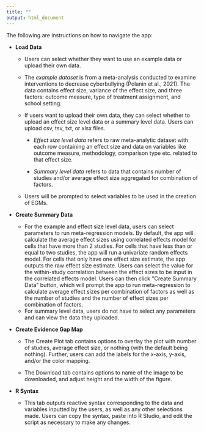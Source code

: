 ```yaml
---
title: ""
output: html_document
---
```


The following are instructions on how to navigate the app:

-   **Load Data**

    -   Users can select whether they want to use an example data or upload their own data.

    -   The *example dataset* is from a meta-analysis conducted to examine interventions to decrease cyberbullying (Polanin et al., 2021). The data contains effect size, variance of the effect size, and three factors: outcome measure, type of treatment assignment, and school setting.

    -   If users want to upload their own data, they can select whether to upload an effect size level data or a summary level data. Users can upload csv, tsv, txt, or xlsx files.

        -   *Effect size level data* refers to raw meta-analytic dataset with each row containing an effect size and data on variables like outcome measure, methodology, comparison type etc. related to that effect size.

        -   *Summary level data* refers to data that contains number of studies and/or average effect size aggregated for combination of factors.

    -   Users will be prompted to select variables to be used in the creation of EGMs.

-   **Create Summary Data**

    -   For the example and effect size level data, users can select parameters to run meta-regression models. By default, the app will calculate the average effect sizes using correlated effects model for cells that have more than 2 studies. For cells that have less than or equal to two studies, the app will run a univariate random effects model. For cells that only have one effect size estimate, the app outputs the raw effect size estimate. Users can select the value for the within-study correlation between the effect sizes to be input in the correlated effects model. Users can then click "Create Summary Data" button, which will prompt the app to run meta-regression to calculate average effect sizes per combination of factors as well as the number of studies and the number of effect sizes per combination of factors.
    -   For summary level data, users do not have to select any parameters and can view the data they uploaded.

-   **Create Evidence Gap Map**

    -   The Create Plot tab contains options to overlay the plot with number of studies, average effect size, or nothing (with the default being nothing). Further, users can add the labels for the x-axis, y-axis, and/or the color mapping.

    -   The Download tab contains options to name of the image to be downloaded, and adjust height and the width of the figure.

-   **R Syntax**

    -   This tab outputs reactive syntax corresponding to the data and variables inputted by the users, as well as any other selections made. Users can copy the syntax, paste into R Studio, and edit the script as necessary to make any changes.
